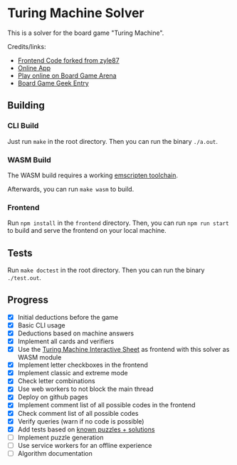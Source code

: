 # Turing Machine Solver

This is a solver for the board game "Turing Machine".

Credits/links:

- [Frontend Code forked from zyle87](https://github.com/zyle87/turing-machine-interactive-sheet)
- [Online App](https://turingmachine.info/)
- [Play online on Board Game Arena](https://en.boardgamearena.com/gamepanel?game=turingmachine)
- [Board Game Geek Entry](https://boardgamegeek.com/boardgame/356123/turing-machine)

## Building

### CLI Build

Just run `make` in the root directory. Then you can run the binary `./a.out`.

### WASM Build

The WASM build requires a working [emscripten toolchain](https://emscripten.org/docs/getting_started/downloads.html#installation-instructions-using-the-emsdk-recommended).

Afterwards, you can run `make wasm` to build.

### Frontend

Run `npm install` in the `frontend` directory. Then, you can run `npm run start` to build and serve the frontend on your local machine.

## Tests

Run `make doctest` in the root directory. Then you can run the binary `./test.out`.

## Progress

- [x] Initial deductions before the game
- [x] Basic CLI usage
- [x] Deductions based on machine answers
- [x] Implement all cards and verifiers
- [x] Use the [Turing Machine Interactive Sheet](https://github.com/zyle87/turing-machine-interactive-sheet) as frontend with this solver as WASM module
- [x] Implement letter checkboxes in the frontend
- [x] Implement classic and extreme mode
- [x] Check letter combinations
- [x] Use web workers to not block the main thread
- [x] Deploy on github pages
- [x] Implement comment list of all possible codes in the frontend
- [x] Check comment list of all possible codes
- [x] Verify queries (warn if no code is possible)
- [x] Add tests based on [known puzzles + solutions](https://boardgamegeek.com/filepage/251409/book-8500-problems-offline-or-analog-use)
- [ ] Implement puzzle generation
- [ ] Use service workers for an offline experience
- [ ] Algorithm documentation
